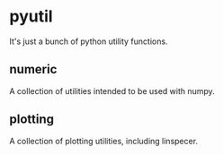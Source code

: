 # pyutil
It's just a bunch of python utility functions.

## numeric
A collection of utilities intended to be used with numpy.

## plotting
A collection of plotting utilities, including linspecer.
